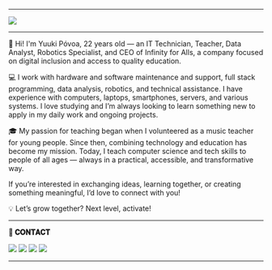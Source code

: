  * * * 

<img src="https://media.licdn.com/dms/image/v2/D4D16AQFIjCmDzYVoZA/profile-displaybackgroundimage-shrink_350_1400/B4DZiBJi4sHwAY-/0/1754513420664?e=1757548800&v=beta&t=VSIPBjljM09d0Tt1GJdtGzL8ry2rOJRqKbyvKKgmJQs">
 
 * * * 
🚀 Hi! I'm Yuuki Póvoa, 22 years old — an IT Technician, Teacher, Data Analyst, Robotics Specialist, and CEO of Infinity for Alls, a company focused on digital inclusion and access to quality education.

💻 I work with hardware and software maintenance and support, full stack programming, data analysis, robotics, and technical assistance. I have experience with computers, laptops, smartphones, servers, and various systems. I love studying and I’m always looking to learn something new to apply in my daily work and ongoing projects.

🎓 My passion for teaching began when I volunteered as a music teacher for young people. Since then, combining technology and education has become my mission. Today, I teach computer science and tech skills to people of all ages — always in a practical, accessible, and transformative way.

If you’re interested in exchanging ideas, learning together, or creating something meaningful, I’d love to connect with you!

💡 Let’s grow together? Next level, activate!
 * * * 

**📱 𝐂𝐎𝐍𝐓𝐀𝐂𝐓**  

<a href = "https://yuukipovoa.github.io/infinity.yuuki/"><img src="https://media.discordapp.net/attachments/710219392469958767/1358922519910027526/1.png?ex=6885f6f8&is=6884a578&hm=c2d38f6f802d9eecec58ed60d54a589d810b57b43a9a2fb70555c6d6bececbbb&=&format=webp&quality=lossless&width=251&height=63"></a> 
<a href = "https://www.linkedin.com/in/yuukipovoa/" target="_blank"><img src="https://media.discordapp.net/attachments/710219392469958767/1358922520492769351/3.png?ex=6885f6f8&is=6884a578&hm=47e955ab83fde8735e727207a1c4a6cb534fb963c4b577a34d844736bf762abf&=&format=webp&quality=lossless&width=251&height=63"></a>
<a href = "https://www.instagram.com/yuukip_tech/" target="_blank"><img src="https://media.discordapp.net/attachments/710219392469958767/1358922519217705080/4.png?ex=68947778&is=689325f8&hm=4197e673e76ae23c63ba719fb72242f844b198930b403f29531ff7c7f6708b0b&=&format=webp&quality=lossless&width=226&height=56"></a>
<a href = "mailto:yuukimolinapovoa33@gmail.com"><img src="https://media.discordapp.net/attachments/710219392469958767/1358922520186720388/2.png?ex=6885f6f8&is=6884a578&hm=f5a0107113a2f4eea4babb24989f6ef8467c2f151fc5acff07704a7aa1823da4&=&format=webp&quality=lossless&width=251&height=63"></a>

 
 * * *
